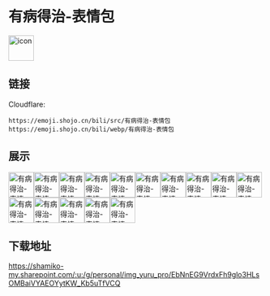 # 有病得治-表情包
<img src="https://emoji.shojo.cn/bili/src/有病得治-表情包/icon.png" width="50" height="50" alt="icon">

## 链接
Cloudflare:
```
https://emoji.shojo.cn/bili/src/有病得治-表情包
https://emoji.shojo.cn/bili/webp/有病得治-表情包
```
## 展示
<img src="https://emoji.shojo.cn/bili/src/有病得治-表情包/有病得治-表情包-喝茶.png" width="50" height="50" alt="有病得治-表情包-喝茶"><img src="https://emoji.shojo.cn/bili/src/有病得治-表情包/有病得治-表情包-好无聊.png" width="50" height="50" alt="有病得治-表情包-好无聊"><img src="https://emoji.shojo.cn/bili/src/有病得治-表情包/有病得治-表情包-蹲蹲.png" width="50" height="50" alt="有病得治-表情包-蹲蹲"><img src="https://emoji.shojo.cn/bili/src/有病得治-表情包/有病得治-表情包-扭捏.png" width="50" height="50" alt="有病得治-表情包-扭捏"><img src="https://emoji.shojo.cn/bili/src/有病得治-表情包/有病得治-表情包-爱你哦.png" width="50" height="50" alt="有病得治-表情包-爱你哦"><img src="https://emoji.shojo.cn/bili/src/有病得治-表情包/有病得治-表情包-盯.png" width="50" height="50" alt="有病得治-表情包-盯"><img src="https://emoji.shojo.cn/bili/src/有病得治-表情包/有病得治-表情包-噫！.png" width="50" height="50" alt="有病得治-表情包-噫！"><img src="https://emoji.shojo.cn/bili/src/有病得治-表情包/有病得治-表情包-打招呼.png" width="50" height="50" alt="有病得治-表情包-打招呼"><img src="https://emoji.shojo.cn/bili/src/有病得治-表情包/有病得治-表情包-摊手.png" width="50" height="50" alt="有病得治-表情包-摊手"><img src="https://emoji.shojo.cn/bili/src/有病得治-表情包/有病得治-表情包-拜托拜托.png" width="50" height="50" alt="有病得治-表情包-拜托拜托"><img src="https://emoji.shojo.cn/bili/src/有病得治-表情包/有病得治-表情包-听话啦.png" width="50" height="50" alt="有病得治-表情包-听话啦"><img src="https://emoji.shojo.cn/bili/src/有病得治-表情包/有病得治-表情包-嘿嘿.png" width="50" height="50" alt="有病得治-表情包-嘿嘿"><img src="https://emoji.shojo.cn/bili/src/有病得治-表情包/有病得治-表情包-点赞.png" width="50" height="50" alt="有病得治-表情包-点赞"><img src="https://emoji.shojo.cn/bili/src/有病得治-表情包/有病得治-表情包-疑惑.png" width="50" height="50" alt="有病得治-表情包-疑惑"><img src="https://emoji.shojo.cn/bili/src/有病得治-表情包/有病得治-表情包-震惊.png" width="50" height="50" alt="有病得治-表情包-震惊">

## 下载地址

https://shamiko-my.sharepoint.com/:u:/g/personal/img_yuru_pro/EbNnEG9VrdxFh9glo3HLsOMBaiVYAEOYytKW_Kb5uTfVCQ